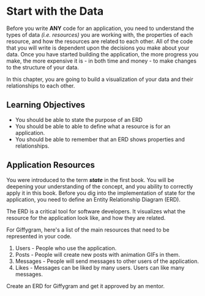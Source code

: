 # Start with the Data

Before you write **ANY** code for an application, you need to understand the types of data _(i.e. resources)_ you are working with, the properties of each resource, and how the resources are related to each other. All of the code that you will write is dependent upon the decisions you make about your data. Once you have started building the application, the more progress you make, the more expensive it is - in both time and money - to make changes to the structure of your data.

In this chapter, you are going to build a visualization of your data and their relationships to each other.

## Learning Objectives

* You should be able to state the purpose of an ERD
* You should be able to able to define what a resource is for an application.
* You should be able to remember that an ERD shows properties and relationships.

## Application Resources

You were introduced to the term **_state_** in the first book. You will be deepening your understanding of the concept, and you ability to correctly apply it in this book. Before you dig into the implementation of state for the application, you need to define an Entity Relationship Diagram (ERD).

The ERD is a critical tool for software developers. It visualizes what the resource for the application look like, and how they are related.

For Giffygram, here's a list of the main resources that need to be represented in your code.

1. Users - People who use the application.
1. Posts - People will create new posts with animation GIFs in them.
1. Messages - People will send messages to other users of the application.
1. Likes - Messages can be liked by many users. Users can like many messages.

Create an ERD for Giffygram and get it approved by an mentor.